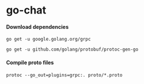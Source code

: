 # go-chat

#### Download dependencies

`go get -u google.golang.org/grpc`

`go get -u github.com/golang/protobuf/protoc-gen-go`

#### Compile proto files 

`protoc --go_out=plugins=grpc:. proto/*.proto`
